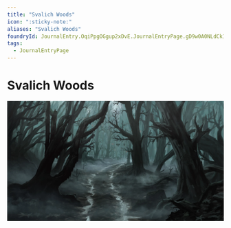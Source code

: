 ```yaml
---
title: "Svalich Woods"
icon: ":sticky-note:"
aliases: "Svalich Woods"
foundryId: JournalEntry.OqiPpgOGgup2xDvE.JournalEntryPage.gD9w0A0NLdCk1O3p
tags:
  - JournalEntryPage
---
```


# Svalich Woods
![](https://raw.githubusercontent.com/SkroxiousDM/SkroxiousDM/refs/heads/main/assets/SvalichWoods%2018x10.webp)
